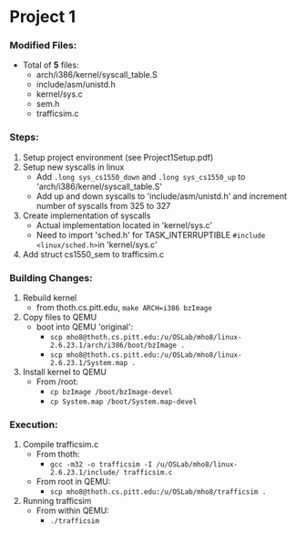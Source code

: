 # Project 1
### Modified Files:
   - Total of **5** files:
      - arch/i386/kernel/syscall_table.S
      - include/asm/unistd.h
      - kernel/sys.c
      - sem.h
      - trafficsim.c

### Steps:
1. Setup project environment (see Project1Setup.pdf)
2. Setup new syscalls in linux
   - Add `.long sys_cs1550_down` and `.long sys_cs1550_up` to 'arch/i386/kernel/syscall_table.S'
   - Add up and down syscalls to 'include/asm/unistd.h' and increment number of syscalls from 325 to 327
3. Create implementation of syscalls
   - Actual implementation located in 'kernel/sys.c'
   - Need to import 'sched.h' for TASK_INTERRUPTIBLE `#include <linux/sched.h>`in 'kernel/sys.c'
4. Add struct cs1550_sem to trafficsim.c

### Building Changes:
1. Rebuild kernel
   - from thoth.cs.pitt.edu, `make ARCH=i386 bzImage`
2. Copy files to QEMU
   - boot into QEMU 'original':
      - `scp mho8@thoth.cs.pitt.edu:/u/OSLab/mho8/linux-2.6.23.1/arch/i386/boot/bzImage .`
      - `scp mho8@thoth.cs.pitt.edu:/u/OSLab/mho8/linux-2.6.23.1/System.map .`
3. Install kernel to QEMU
   - From /root:
      - `cp bzImage /boot/bzImage-devel`
      - `cp System.map /boot/System.map-devel`

### Execution:
1. Compile trafficsim.c
   - From thoth:
      - `gcc -m32 -o trafficsim -I /u/OSLab/mho8/linux-2.6.23.1/include/ trafficsim.c`
   - From root in QEMU:
      - `scp mho8@thoth.cs.pitt.edu:/u/OSLab/mho8/trafficsim .`
2. Running trafficsim
   - From within QEMU:
      - `./trafficsim`
